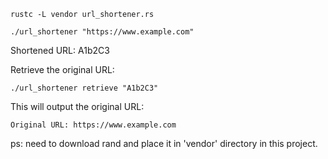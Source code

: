 ```
rustc -L vendor url_shortener.rs

```

```
./url_shortener "https://www.example.com"
```

Shortened URL: A1b2C3

Retrieve the original URL:

```
./url_shortener retrieve "A1b2C3"
```

This will output the original URL:

```
Original URL: https://www.example.com
```

ps: need to download rand and place it in 'vendor' directory in this project.
